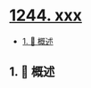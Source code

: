 # [1244. xxx](https://github.com/Tdahuyou/TNotes.leetcode/tree/main/notes/1244.%20xxx)

<!-- region:toc -->

- [1. 📝 概述](#1--概述)

<!-- endregion:toc -->

## 1. 📝 概述
